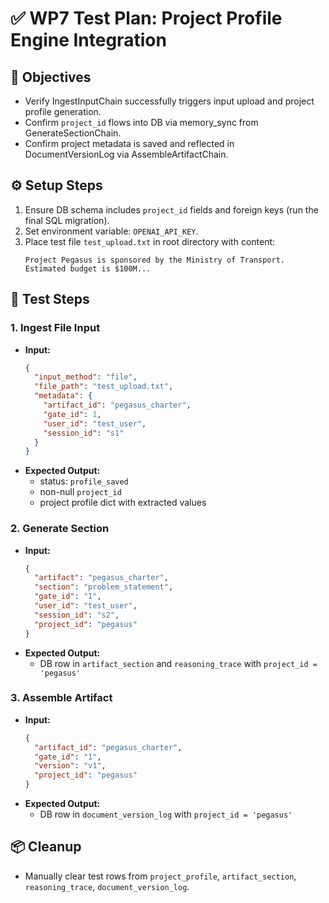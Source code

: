 # ✅ WP7 Test Plan: Project Profile Engine Integration

## 🎯 Objectives
- Verify IngestInputChain successfully triggers input upload and project profile generation.
- Confirm `project_id` flows into DB via memory_sync from GenerateSectionChain.
- Confirm project metadata is saved and reflected in DocumentVersionLog via AssembleArtifactChain.

## ⚙️ Setup Steps
1. Ensure DB schema includes `project_id` fields and foreign keys (run the final SQL migration).
2. Set environment variable: `OPENAI_API_KEY`.
3. Place test file `test_upload.txt` in root directory with content:
   ```
   Project Pegasus is sponsored by the Ministry of Transport. Estimated budget is $100M...
   ```

## 🧪 Test Steps
### 1. Ingest File Input
- **Input:**
  ```json
  {
    "input_method": "file",
    "file_path": "test_upload.txt",
    "metadata": {
      "artifact_id": "pegasus_charter",
      "gate_id": 1,
      "user_id": "test_user",
      "session_id": "s1"
    }
  }
  ```
- **Expected Output:**
  - status: `profile_saved`
  - non-null `project_id`
  - project profile dict with extracted values

### 2. Generate Section
- **Input:**
  ```json
  {
    "artifact": "pegasus_charter",
    "section": "problem_statement",
    "gate_id": "1",
    "user_id": "test_user",
    "session_id": "s2",
    "project_id": "pegasus"
  }
  ```
- **Expected Output:**
  - DB row in `artifact_section` and `reasoning_trace` with `project_id = 'pegasus'`

### 3. Assemble Artifact
- **Input:**
  ```json
  {
    "artifact_id": "pegasus_charter",
    "gate_id": "1",
    "version": "v1",
    "project_id": "pegasus"
  }
  ```
- **Expected Output:**
  - DB row in `document_version_log` with `project_id = 'pegasus'`

## 📦 Cleanup
- Manually clear test rows from `project_profile`, `artifact_section`, `reasoning_trace`, `document_version_log`.